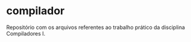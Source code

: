 # compilador
Repositório com os arquivos referentes ao trabalho prático da disciplina Compiladores I.
